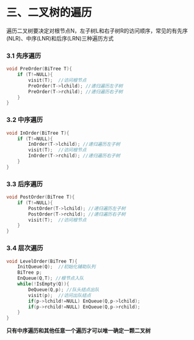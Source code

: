# 三、二叉树的遍历

遍历二叉树要决定对根节点N，左子树L和右子树R的访问顺序，常见的有先序(NLR)、中序(LNR)和后序(LRN)三种遍历方式

### 3.1 先序遍历

~~~C
void PreOrder(BiTree T){
    if (T!=NULL){
        visit(T);  //访问根节点
        PreOrder(T->lchild); //递归遍历左子树
        PreOrder(T->rchild); //递归遍历右子树
    }
}
~~~

### 3.2 中序遍历

~~~C
void InOrder(BiTree T){
    if (T!=NULL){
        InOrder(T->lchild); //递归遍历左子树
        visit(T);  //访问根节点
        InOrder(T->rchild); //递归遍历右子树
    }
}
~~~

### 3.3 后序遍历

~~~C
void PostOrder(BiTree T){
    if (T!=NULL){
        PostOrder(T->lchild); //递归遍历左子树
        PostOrder(T->rchild); //递归遍历右子树
        visit(T);  //访问根节点
    }
}
~~~

### 3.4 层次遍历

~~~C
void LevelOrder(BiTree T){
    InitQueue(Q);  //初始化辅助队列
    BiTree p;
    EnQueue(Q,T); //根节点入队
    while(!IsEmpty(Q)){
        DeQueue(Q,p); //队头结点出队
        visit(p);  //访问出队结点
        if(p->lchild!=NULL) EnQueue(Q,p->lchild);
        if(p->rchild!=NULL) EnQueue(Q,p->rchild);
    }
}
~~~

**只有中序遍历和其他任意一个遍历才可以唯一确定一颗二叉树**